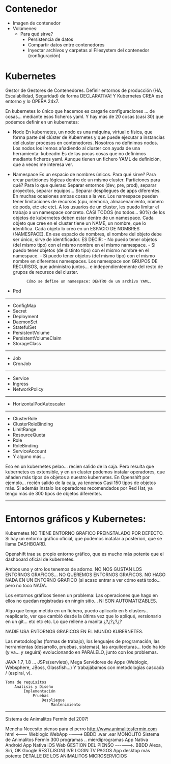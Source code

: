 
# Contenedor

- Imagen de contenedor
- Volúmenes:
  - Para qué sirve?
    - Persistencia de datos
    - Compartir datos entre contenedores 
    - Inyectar archivos y carpetas al Filesystem del contenedor (configuración)

# Kubernetes

Gestor de Gestores de Contenedores.
Definir entornos de producción (HA, Escalabilidad, Seguridad) de forma DECLARATIVA!
Y Kubernetes CREA ese entorno y lo OPERA 24x7.


En kubernetes lo único que hacemos es cargarle configuraciones ... de cosas... mediante esos ficheros yaml.
Y hay más de 20 cosas (casi 30) que podemos definir en un kubernetes:

- Node         En kubernetes, un nodo es una máquina, virtual o física, que forma parte del clúster de Kubernetes y que puede ejecutar a instancias del cluster procesos en contenedores.
  Nosotros no definimos nodos. Los nodos los iremos añadiendo al cluster con ayuda de una herramienta: kubeadm
  Es de las pocas cosas que no definimos mediante ficheros yaml. Aunque tienen un fichero YAML de definición, que a veces me interesa ver.
- Namespace    Es un espacio de nombres únicos.
            Para qué sirve? Para crear particiones lógicas dentro de un mismo cluster.
            Particiones para qué? Para lo que quieras: Separar entornos (dev, pre, prod), separar proyectos, separar equipos... Separar despliegues de apps diferentes.
            En muchas ocasiones ambas cosas a la vez.
            Los namespace pueden tener limitaciones de recursos (cpu, memoria, almacenamiento, número de pods, etc etc etc). A los usuarios de un cluster, les puedo limitar el trabajo a un namespace concreto.
            CASI TODOS (no todos... 90%) de los objetos de kubernetes deben estar dentro de un namespace.
            Cada objeto que cree en el cluster tiene un NAME, un nombre, que lo identifica.
            Cada objeto lo creo en un ESPACIO DE NOMBRES (NAMESPACE). En ese espacio de nombres, el nombre del objeto debe ser único, sirve de identificador.
            ES DECIR:
            - No puedo tener objetos (del mismo tipo) con el mismo nombre en el mismo namespace.
            - Si puedo tener objetos (de distinto tipo) con el mismo nombre en el namespace.
            - Si puedo tener objetos (del mismo tipo) con el mismo nombre en diferentes namespaces.
            Los namespace son GRUPOS DE RECURSOS, que administro juntos... e independientemente del resto de grupos de recursos del cluster. 

            Cómo se define un namespace: DENTRO de un archivo YAML.
- Pod
- ---
- ConfigMap
- Secret
- Deployment
- DaemonSet
- StatefulSet
- PersistentVolume
- PersistentVolumeClaim
- StorageClass
---- 
- Job
- CronJob
---- 
- Service
- Ingress
- NetworkPolicy
---- 
- HorizontalPodAutoscaler
--- 
- ClusterRole
- ClusterRoleBinding
- LimitRange
- ResourceQuota
- Role
- RoleBinding
- ServiceAccount
- Y alguno más...


Eso en un kubernetes pelao... recien salido de la caja. Pero resulta que kubernetes es extensible, y en un cluster podemos instalar operadores, que añaden más tipos de objetos a nuestro kubernetes.
En Openshift por ejemplo... recién salido de la caja, ya tenemos Casi 150 tipos de objetos más.
Si además instalo los operadores recomendados por Red Hat, ya tengo más de 300 tipos de objetos diferentes.

---

# Entornos gráficos y Kubernetes:

Kubernetes NO TIENE ENTORNO GRAFICO PREINSTALADO POR DEFECTO.
Si hay un entorno gráfico oficial, que podemos inatalar a posteriori, que se llama DASHBOARD.

Openshift trae su propio entorno gráfico, que es mucho más potente que el dashboard oficial de kubernetes.

Ambos uno y otro los tenemos de adorno. NO NOS GUSTAN LOS ENTORNOS GRAFICOS... NO QUEREMOS ENTORNOS GRAFICOS.
NO HAGO NADA EN UN ENTORNO GRAFICO (si acaso entrar a ver cómo está todo... pero no toco NADA.

Los entornos gráficos tienen un problema: Las operaciones que hago en ellos no quedan registradas en ningín sitio... NI SON AUTOMATIZABLES.

Algo que tengo metido en un fichero, puedo aplicarlo en 5 clusters.. reaplicarlo, ver que cambió desde la última vez que lo apliqué, versionarlo en un git... etc etc etc.
Lo que rellene a manita ¿?¿?¿?¿?

NADIE USA ENTORNOS GRAFICOS EN EL MUNDO KUBERNETES.
















Las metodologías (formas de trabajo), los lenguajes de programación, las herramientas (desarrollo, pruebas, sistemas), las arquitecturas... todo ha ido (y va... y seguirá) evolucionando en PARALELO, junto con los problemas.


JAVA 1.7, 1.8 ... JSPs(servlets),  Mega Servidores de Apps (Weblogic, Websphere, JBoss, Glassfish...)
Y trabajábamos con metodologías cascada / (espiral, v).

    Toma de requisitos
        Análisis y Diseño
            Implementación
                Pruebas
                    Despliegue
                        Mantenimiento

---

Sistema de Animalitos Fermín del 2007!

Menchu
Necesito pienso para el perro
http://www.animalitosfermin.com
                                html    <---  Weblogic
                                                WebApp  ---->   BBDD
                                                 .war
                                                 .ear
                                                MONOLITO
Sistema de Animalitos Fermín
                                                300 programas .. mierdiprogramas
App Nativa Android
App Nativa iOS
Web                                             GESTION DEL PIENSO ------>. BBDD
Alexa, Siri, OK Google                  REST(JSON)
IVR                                             LOGIN
TV                                              PAGOS
App desktop más potente                         DETALLE DE LOS ANIMALITOS
                                                MICROSERVICIOS